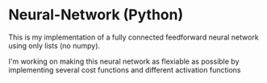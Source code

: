 # Neural-Network (Python)
This is my implementation of a fully connected feedforward neural network using only lists (no numpy).

I'm working on making this neural network as flexiable as possible by implementing several cost functions and different activation functions



